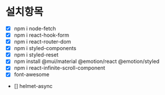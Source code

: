 # 설치항목

- [x] npm i node-fetch
- [x] npm i react-hook-form
- [x] npm i react-router-dom
- [x] npm i styled-components
- [x] npm i styled-reset
- [x] npm install @mui/material @emotion/react @emotion/styled
- [x] npm i react-infinite-scroll-component
- [x] font-awesome
- [] helmet-async
